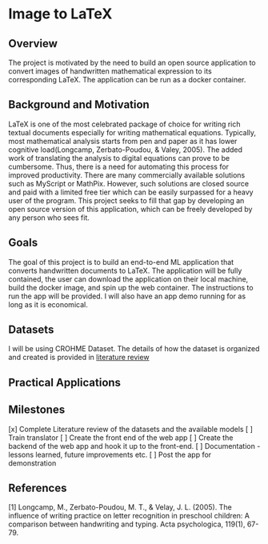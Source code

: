 # Image to LaTeX

## Overview
The project is motivated by the need to build an open source application to convert images of handwritten mathematical expression to its corresponding LaTeX. The application can be run as a docker container. 

## Background and Motivation
LaTeX is one of the most celebrated package of choice for writing rich textual documents especially for writing mathematical equations. Typically, most mathematical analysis starts from pen and paper as it has lower cognitive load(Longcamp, Zerbato-Poudou, & Valey, 2005). The added work of translating the analysis to digital equations can prove to be cumbersome. Thus, there is a need for automating this process for improved productivity. There are many commercially available solutions such as MyScript or MathPix. However, such solutions are closed source and paid with a limited free tier which can be easily surpassed for a heavy user of the program. This project seeks to fill that gap by developing an open source version of this application, which can be freely developed by any person who sees fit. 

## Goals
The goal of this project is to build an end-to-end ML application that converts handwritten documents to LaTeX. The application will be fully contained, the user can download the application on their local machine, build the docker image, and spin up the web container. The instructions to run the app will be provided. I will also have an app demo running for as long as it is economical. 

## Datasets
I will be using CROHME Dataset. The details of how the dataset is organized and created is provided in [literature review](notes/paper_reviews.md)

## Practical Applications

## Milestones
[x] Complete Literature review of the datasets and the available models
[ ] Train translator
[ ] Create the front end of the web app
[ ] Create the backend of the web app and hook it up to the front-end.
[ ] Documentation - lessons learned, future improvements etc. 
[ ] Post the app for demonstration

## References
[1] Longcamp, M., Zerbato-Poudou, M. T., & Velay, J. L. (2005). The influence of writing practice on letter recognition in preschool children: A comparison between handwriting and typing. Acta psychologica, 119(1), 67-79.
